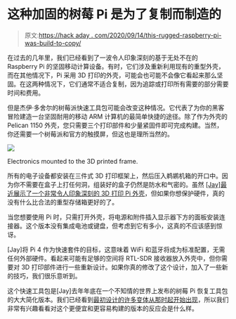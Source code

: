 # 这种加固的树莓 Pi 是为了复制而制造的

> 原文:[https://hack aday . com/2020/09/14/this-rugged-raspberry-pi-was-build-to-copy/](https://hackaday.com/2020/09/14/this-ruggedized-raspberry-pi-was-built-to-be-copied/)

在过去的几年里，我们已经看到了一波令人印象深刻的基于无处不在的 Raspberry Pi 的坚固移动计算设备。有时，它们涉及重新利用现有的重型外壳，而在其他情况下，Pi 采用 3D 打印的外壳，可能会也可能不会像它看起来那么坚固。在这两种情况下，它们通常不适合复制，因为追踪或打印所有需要的部分需要时间和费用。

但是杰伊·多舍尔的树莓派快速工具包可能会改变这种情况。它代表了为你的黑客冒险建造一台坚固耐用的移动 ARM 计算机的最简单快捷的途径。除了作为外壳的 Pelican 1150 外壳，您只需要三个打印部件和少量紧固件即可完成构建。当然，你还需要一个树莓派和官方的触摸屏，但这也是理所当然的。

[![](../Images/d901139c53763b7695efd818e8ae4662.png)](https://hackaday.com/wp-content/uploads/2020/09/quickkit_detail.jpg)

Electronics mounted to the 3D printed frame.

所有的电子设备都安装在三件式 3D 打印框架上，然后压入鹈鹕机箱的开口中。因为你不需要在盒子上打任何洞，组装好的盒子仍然是防水和气密的。虽然 [[Jay]最近展示了一个非常令人印象深刻的 3D 打印 Pi 外壳](https://hackaday.com/2020/08/27/mil-spec-looks-without-defense-department-budget/)，但如果你想保护硬件，真的没有什么比合法的重型存储箱更好的了。

当您想要使用 Pi 时，只需打开外壳，将电源和附件插入显示器下方的面板安装连接器。这个版本没有集成电池或键盘，但考虑到它有多小，这真的不应该感到惊讶。

[Jay]将 Pi 4 作为快速套件的目标，这意味着 WiFi 和蓝牙将成为标准配置，无需任何外部硬件。看起来可能有足够的空间将 RTL-SDR 接收器放入外壳中，但你需要对 3D 打印部件进行一些重新设计。如果你真的修改了这个设计，加入了一些新的技巧，我们很乐意听到。

这个快速工具包是[Jay]去年年底在一个不知情的世界上发布的树莓 Pi 恢复工具包的大大简化版本。我们已经看到[最初设计的许多变体从那时起开始出现](https://hackaday.com/2020/03/10/surviving-the-apocalypse-with-a-briefcase-full-of-pi/)，所以我们非常有兴趣看看对这个更便宜和更容易构建的版本的反应会是什么样。